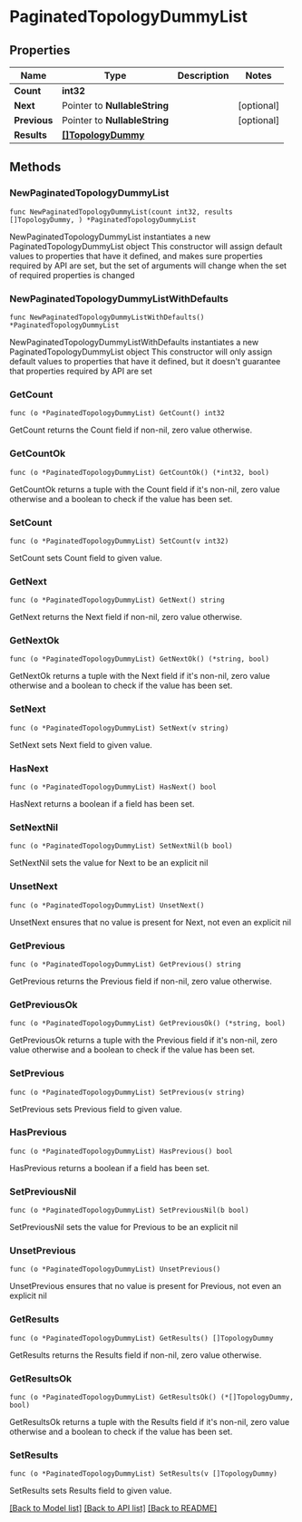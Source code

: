 # PaginatedTopologyDummyList

## Properties

Name | Type | Description | Notes
------------ | ------------- | ------------- | -------------
**Count** | **int32** |  | 
**Next** | Pointer to **NullableString** |  | [optional] 
**Previous** | Pointer to **NullableString** |  | [optional] 
**Results** | [**[]TopologyDummy**](TopologyDummy.md) |  | 

## Methods

### NewPaginatedTopologyDummyList

`func NewPaginatedTopologyDummyList(count int32, results []TopologyDummy, ) *PaginatedTopologyDummyList`

NewPaginatedTopologyDummyList instantiates a new PaginatedTopologyDummyList object
This constructor will assign default values to properties that have it defined,
and makes sure properties required by API are set, but the set of arguments
will change when the set of required properties is changed

### NewPaginatedTopologyDummyListWithDefaults

`func NewPaginatedTopologyDummyListWithDefaults() *PaginatedTopologyDummyList`

NewPaginatedTopologyDummyListWithDefaults instantiates a new PaginatedTopologyDummyList object
This constructor will only assign default values to properties that have it defined,
but it doesn't guarantee that properties required by API are set

### GetCount

`func (o *PaginatedTopologyDummyList) GetCount() int32`

GetCount returns the Count field if non-nil, zero value otherwise.

### GetCountOk

`func (o *PaginatedTopologyDummyList) GetCountOk() (*int32, bool)`

GetCountOk returns a tuple with the Count field if it's non-nil, zero value otherwise
and a boolean to check if the value has been set.

### SetCount

`func (o *PaginatedTopologyDummyList) SetCount(v int32)`

SetCount sets Count field to given value.


### GetNext

`func (o *PaginatedTopologyDummyList) GetNext() string`

GetNext returns the Next field if non-nil, zero value otherwise.

### GetNextOk

`func (o *PaginatedTopologyDummyList) GetNextOk() (*string, bool)`

GetNextOk returns a tuple with the Next field if it's non-nil, zero value otherwise
and a boolean to check if the value has been set.

### SetNext

`func (o *PaginatedTopologyDummyList) SetNext(v string)`

SetNext sets Next field to given value.

### HasNext

`func (o *PaginatedTopologyDummyList) HasNext() bool`

HasNext returns a boolean if a field has been set.

### SetNextNil

`func (o *PaginatedTopologyDummyList) SetNextNil(b bool)`

 SetNextNil sets the value for Next to be an explicit nil

### UnsetNext
`func (o *PaginatedTopologyDummyList) UnsetNext()`

UnsetNext ensures that no value is present for Next, not even an explicit nil
### GetPrevious

`func (o *PaginatedTopologyDummyList) GetPrevious() string`

GetPrevious returns the Previous field if non-nil, zero value otherwise.

### GetPreviousOk

`func (o *PaginatedTopologyDummyList) GetPreviousOk() (*string, bool)`

GetPreviousOk returns a tuple with the Previous field if it's non-nil, zero value otherwise
and a boolean to check if the value has been set.

### SetPrevious

`func (o *PaginatedTopologyDummyList) SetPrevious(v string)`

SetPrevious sets Previous field to given value.

### HasPrevious

`func (o *PaginatedTopologyDummyList) HasPrevious() bool`

HasPrevious returns a boolean if a field has been set.

### SetPreviousNil

`func (o *PaginatedTopologyDummyList) SetPreviousNil(b bool)`

 SetPreviousNil sets the value for Previous to be an explicit nil

### UnsetPrevious
`func (o *PaginatedTopologyDummyList) UnsetPrevious()`

UnsetPrevious ensures that no value is present for Previous, not even an explicit nil
### GetResults

`func (o *PaginatedTopologyDummyList) GetResults() []TopologyDummy`

GetResults returns the Results field if non-nil, zero value otherwise.

### GetResultsOk

`func (o *PaginatedTopologyDummyList) GetResultsOk() (*[]TopologyDummy, bool)`

GetResultsOk returns a tuple with the Results field if it's non-nil, zero value otherwise
and a boolean to check if the value has been set.

### SetResults

`func (o *PaginatedTopologyDummyList) SetResults(v []TopologyDummy)`

SetResults sets Results field to given value.



[[Back to Model list]](../README.md#documentation-for-models) [[Back to API list]](../README.md#documentation-for-api-endpoints) [[Back to README]](../README.md)



